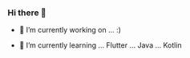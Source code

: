 ### Hi there 👋

- 🔭 I’m currently working on ... :)


- 🌱 I’m currently learning
    ... Flutter 
    ... Java
    ... Kotlin

